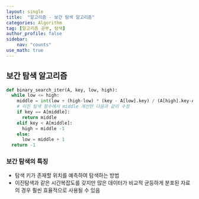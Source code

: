 ```yaml
---
layout: single
title:  "알고리즘 - 보간 탐색 알고리즘"
categories: Algorithm
tag: [알고리즘 공부, 탐색]
author_profile: false
sidebar: 
    nav: "counts"
use_math: true
---
```


## 보간 탐색 알고리즘

```python
def binary_search_iter(A, key, low, high):
  while low <= high:
    middle = int(low + (high-low) * (key - A[low].key) / (A[high].key-A[low].key))
    # 이진 탐색 함수에서 middle 계산만 다음과 같이 수정
    if key == A[middle]:
      return middle
    elif key < A[middle]:
      high = middle -1
    else:
      low = middle + 1
  return -1
```

### 보간 탐색의 특징
- 탐색 키가 존재할 위치를 예측하여 탐색하는 방법
- 이진탐색과 같은 시간복잡도를 갖지만 많은 데이터가 비교적 균등하게 분포된 자료의 경우
훨씬 효율적으로 사용될 수 있음